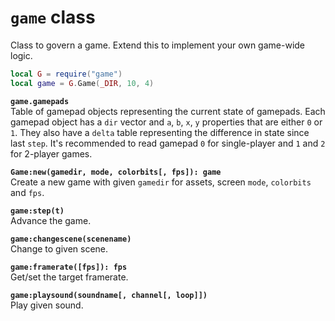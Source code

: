 `game` class
============
Class to govern a game. Extend this to implement your own game-wide logic.

```lua
local G = require("game")
local game = G.Game(_DIR, 10, 4)
```

**`game.gamepads`**  
Table of gamepad objects representing the current state of gamepads. Each gamepad object has a `dir` vector and `a`, `b`, `x`, `y` properties that are either `0` or `1`. They also have a `delta` table representing the difference in state since last `step`. It's recommended to read gamepad `0` for single-player and `1` and `2` for 2-player games.

**`Game:new(gamedir, mode, colorbits[, fps]): game`**  
Create a new game with given `gamedir` for assets, screen `mode`, `colorbits` and `fps`.

**`game:step(t)`**  
Advance the game.

**`game:changescene(scenename)`**  
Change to given scene.

**`game:framerate([fps]): fps`**  
Get/set the target framerate.

**`game:playsound(soundname[, channel[, loop]])`**  
Play given sound.


